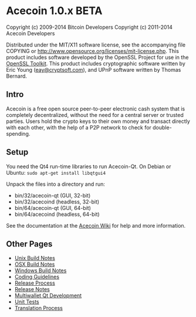 Acecoin 1.0.x BETA
====================

Copyright (c) 2009-2014 Bitcoin Developers
Copyright (c) 2011-2014 Acecoin Developers

Distributed under the MIT/X11 software license, see the accompanying
file COPYING or http://www.opensource.org/licenses/mit-license.php.
This product includes software developed by the OpenSSL Project for use in the [OpenSSL Toolkit](http://www.openssl.org/). This product includes
cryptographic software written by Eric Young ([eay@cryptsoft.com](mailto:eay@cryptsoft.com)), and UPnP software written by Thomas Bernard.


Intro
---------------------
Acecoin is a free open source peer-to-peer electronic cash system that is
completely decentralized, without the need for a central server or trusted
parties.  Users hold the crypto keys to their own money and transact directly
with each other, with the help of a P2P network to check for double-spending.


Setup
---------------------
You need the Qt4 run-time libraries to run Acecoin-Qt. On Debian or Ubuntu:
	`sudo apt-get install libqtgui4`

Unpack the files into a directory and run:

- bin/32/acecoin-qt (GUI, 32-bit)
- bin/32/acecoind (headless, 32-bit)
- bin/64/acecoin-qt (GUI, 64-bit)
- bin/64/acecoind (headless, 64-bit)

See the documentation at the [Acecoin Wiki](https://github.com/acecoin-project/acecoin)
for help and more information.


Other Pages
---------------------
- [Unix Build Notes](build-unix.md)
- [OSX Build Notes](build-osx.md)
- [Windows Build Notes](build-msw.md)
- [Coding Guidelines](coding.md)
- [Release Process](release-process.md)
- [Release Notes](release-notes.md)
- [Multiwallet Qt Development](multiwallet-qt.md)
- [Unit Tests](unit-tests.md)
- [Translation Process](translation_process.md)
